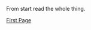From start read the whole thing.

[First Page](https://github.com/amankaushik3919/Tensorflow-Book-notes/blob/main/Chapter1.md)